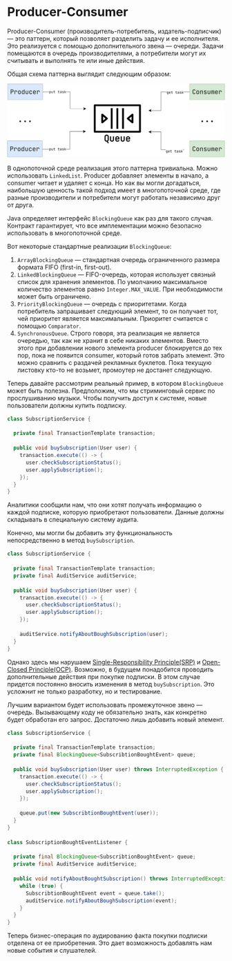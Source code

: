 # Producer-Consumer

Producer-Consumer (производитель-потребитель, издатель-подписчик) — это паттерн, который позволяет
разделить задачу и ее исполнителя. Это реализуется с помощью дополнительного звена — очереди. Задачи
помещаются в очередь производителями, а потребители могут их считывать и выполнять те или иные
действия.

Общая схема паттерна выглядит следующим образом:

![producer-consumer](img/producer_consumer.drawio.png)

В однопоточной среде реализация этого паттерна тривиальна. Можно использовать `LinkedList`. Producer
добавляет элементы в начало, а consumer читает и удаляет с конца. Но как вы могли догадаться,
наибольшую ценность такой подход имеет в многопоточной среде, где разные производители и потребители
могут работать независимо друг от друга.

Java определяет интерфейс `BlockingQueue` как раз для такого случая. Контракт гарантирует, что все
имплементации можно безопасно использовать в многопоточной среде.

Вот некоторые стандартные реализации `BlockingQueue`:

1. `ArrayBlockingQueue` — стандартная очередь ограниченного размера формата FIFO (first-in,
   first-out).
2. `LinkedBlockingQueue` — FIFO-очередь, которая использует связный список для хранения элементов.
   По умолчанию максимальное количество элементов равно `Integer.MAX_VALUE`. При необходимости может
   быть ограничено.
3. `PriorityBlockingQueue` — очередь с приоритетами. Когда потребитель запрашивает следующий
   элемент, то он получает тот, чей приоритет является максимальным. Приоритет считается с
   помощью `Comparator`.
4. `SynchronousQueue`. Строго говоря, эта реализация не является очередью, так как не хранит в себе
   никаких элементов. Вместо этого при добавлении нового элемента producer блокируется до тех пор,
   пока не появится consumer, который готов забрать элемент. Это можно сравнить с раздачей рекламных
   буклетов. Пока текущую листовку кто-то не возьмет, промоутер не достанет следующую.

Теперь давайте рассмотрим реальный пример, в котором `BlockingQueue` может быть полезна.
Предположим, что мы стриминговый сервис по прослушиванию музыки. Чтобы получить доступ к системе,
новые пользователи должны купить подписку.

```java
class SubscriptionService {

  private final TransactionTemplate transaction;

  public void buySubscription(User user) {
    transaction.execute(() -> {
      user.checkSubscriptionStatus();
      user.applySubscription();
    });
  }
}
```

Аналитики сообщили нам, что они хотят получать информацию о каждой подписке, которую приобретают
пользователи. Данные должны складывать в специальную систему аудита.

Конечно, мы могли бы добавить эту функциональность непосредственно в метод `buySubscription`.

```java
class SubscriptionService {

  private final TransactionTemplate transaction;
  private final AuditService auditService;

  public void buySubscription(User user) {
    transaction.execute(() -> {
      user.checkSubscriptionStatus();
      user.applySubscription();
    });

    auditService.notifyAboutBoughSubscription(user);
  }
}
```

Однако здесь мы
нарушаем [Single-Responsibility Principle(SRP)](https://en.wikipedia.org/wiki/Single-responsibility_principle)
и [Open-Closed Principle(OCP)](https://en.wikipedia.org/wiki/Open%E2%80%93closed_principle#:~:text=In%20object%2Doriented%20programming%2C%20the,without%20modifying%20its%20source%20code.). 
Возможно, в будущем понадобится проводить дополнительные действия при покупке подписки. В этом
случае придется постоянно вносить изменения в метод `buySubscription`. Это усложнит не только
разработку, но и тестирование.

Лучшим вариантом будет использовать промежуточное звено — очередь. Вызывающему коду не обязательно
знать, как конкретно будет обработан его запрос. Достаточно лишь добавить новый элемент.

```java
class SubscriptionService {

  private final TransactionTemplate transaction;
  private final BlockingQueue<SubscribtionBoughtEvent> queue;

  public void buySubscription(User user) throws InterruptedException {
    transaction.execute(() -> {
      user.checkSubscriptionStatus();
      user.applySubscription();
    });

    queue.put(new SubscribtionBoughtEvent(user));
  }
}

class SubscriptionBoughtEventListener {

  private final BlockingQueue<SubscribtionBoughtEvent> queue;
  private final AuditService auditService;

  public void notifyAboutBoughtSubscription() throws InterruptedException {
    while (true) {
      SubscribtionBoughtEvent event = queue.take();
      auditService.notifyAboutBoughSubscription(event);
    }
  }
}
```

Теперь бизнес-операция по аудированию факта покупки подписки отделена от ее приобретения. Это дает
возможность добавлять нам новые события и слушателей.
